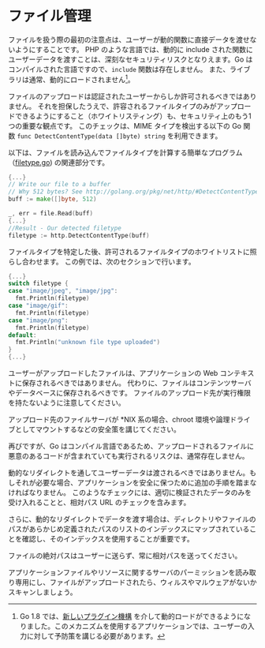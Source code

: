 ファイル管理
===============

ファイルを扱う際の最初の注意点は、ユーザーが動的関数に直接データを渡せないようにすることです。
PHP のような言語では、動的に include された関数にユーザーデータを渡すことは、深刻なセキュリティリスクとなりえます。Go はコンパイルされた言語ですので、`include` 関数は存在しません。
また、ライブラリは通常、動的にロードされません[^1]。

ファイルのアップロードは認証されたユーザーからしか許可されるべきではありません。
それを担保したうえで、許容されるファイルタイプのみがアップロードできるようにすること（ホワイトリスティング）も、セキュリティ上のもう1つの重要な観点です。
このチェックは、MIME タイプを検出する以下の Go 関数 `func DetectContentType(data []byte) string` を利用できます。

以下は、ファイルを読み込んでファイルタイプを計算する簡単なプログラム（[filetype.go][0]) の関連部分です。

```go
{...}
// Write our file to a buffer
// Why 512 bytes? See http://golang.org/pkg/net/http/#DetectContentType
buff := make([]byte, 512)

_, err = file.Read(buff)
{...}
//Result - Our detected filetype
filetype := http.DetectContentType(buff)
```

ファイルタイプを特定した後、許可されるファイルタイプのホワイトリストに照らし合わせます。
この例では、次のセクションで行います。

```go
{...}
switch filetype {
case "image/jpeg", "image/jpg":
  fmt.Println(filetype)
case "image/gif":
  fmt.Println(filetype)
case "image/png":
  fmt.Println(filetype)
default:
  fmt.Println("unknown file type uploaded")
}
{...}
```

ユーザーがアップロードしたファイルは、アプリケーションの Web コンテキストに保存されるべきではありません。
代わりに、ファイルはコンテンツサーバやデータベースに保存されるべきです。
ファイルのアップロード先が実行権限を持たないように注意してください。

アップロード先のファイルサーバが \*NIX 系の場合、chroot 環境や論理ドライブとしてマウントするなどの安全策を講じてください。

再びですが、Go はコンパイル言語であるため、アップロードされるファイルに悪意のあるコードが含まれていても実行されるリスクは、通常存在しません。

動的なリダイレクトを通してユーザーデータは渡されるべきではありません。もしそれが必要な場合、アプリケーションを安全に保つために追加の手順を踏まなければなりません。
このようなチェックには、適切に検証されたデータのみを受け入れることと、相対パス URL のチェックを含みます。

さらに、動的なリダイレクトでデータを渡す場合は、ディレクトリやファイルのパスがあらかじめ定義されたパスのリストのインデックスにマップされていることを確認し、そのインデックスを使用することが重要です。

ファイルの絶対パスはユーザーに送らず、常に相対パスを送ってください。

アプリケーションファイルやリソースに関するサーバのパーミッションを読み取り専用にし、ファイルがアップロードされたら、ウィルスやマルウェアがないかスキャンしましょう。

[^1]:  Go 1.8 では、[新しいプラグイン機構]( https://golang.org/pkg/plugin/ ) を介して動的ロードができるようになりました。このメカニズムを使用するアプリケーションでは、ユーザーの入力に対して予防策を講じる必要があります。

[0]: ./filetype/filetype.go
